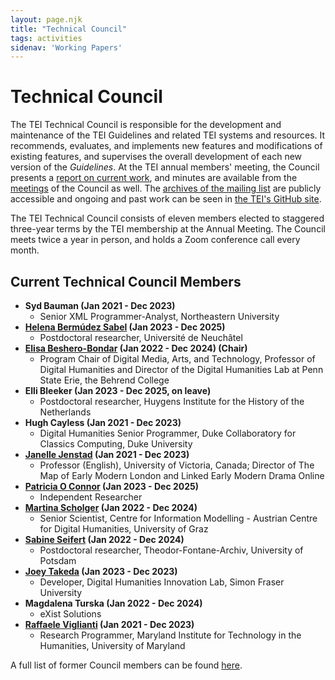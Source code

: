 ```yaml
---
layout: page.njk
title: "Technical Council"
tags: activities
sidenav: 'Working Papers'
---
```

# Technical Council

The TEI Technical Council is responsible for the development and maintenance of the TEI Guidelines and related TEI systems and resources. It recommends, evaluates, and implements new features and modifications of existing
features, and supervises the overall development of each new version of the *Guidelines*. At the TEI annual members' meeting, the Council presents a [report on current work](Reports/), and minutes are available from
the [meetings](Meetings/) of the Council as well. The [archives
of the mailing list](http://lists.tei-c.org/pipermail/tei-council/) are publicly accessible and ongoing and past work can be seen in [the TEI's GitHub site](https://github.com/TEIC).

The TEI Technical Council consists of eleven members elected to
staggered three-year terms by the TEI membership at the Annual Meeting. The
Council meets twice a year in person, and holds a Zoom conference call
every month.
## Current Technical Council Members

* __Syd Bauman (Jan 2021 - Dec 2023)__
  * Senior XML Programmer-Analyst, Northeastern University
* __[Helena Bermúdez Sabel](https://helenasabel.github.io/) (Jan 2023 - Dec 2025)__
  * Postdoctoral researcher, Université de Neuchâtel
* __[Elisa Beshero-Bondar](https://newtfire.org "Elisa Beshero-Bondar") (Jan 2022 - Dec 2024) (Chair)__
  * Program Chair of Digital Media, Arts, and Technology, Professor of Digital Humanities and Director of the Digital Humanities Lab at Penn State Erie, the Behrend College
* __Elli Bleeker (Jan 2023 - Dec 2025, on leave)__
  * Postdoctoral researcher, Huygens Institute for the History of the Netherlands
* __Hugh Cayless (Jan 2021 - Dec 2023)__
  * Digital Humanities Senior Programmer, Duke Collaboratory for Classics Computing, Duke University
* __[Janelle Jenstad](https://janellejenstad.com/) (Jan 2021 - Dec 2023)__
  * Professor (English), University of Victoria, Canada; Director of The Map of Early Modern London and Linked Early Modern Drama Online
* __[Patricia O Connor](https://trishaoconnor.com/) (Jan 2023 - Dec 2025)__
  * Independent Researcher
* __[Martina Scholger](https://online.uni-graz.at/kfu_online/wbForschungsportal.cbShowPortal?pPersonNr=50869&pMode=E) (Jan 2022 - Dec 2024)__
  * Senior Scientist, Centre for Information Modelling - Austrian Centre for Digital Humanities, University of Graz
* __[Sabine Seifert](https://www.fontanearchiv.de/ueber-uns/team/sabine-seifert) (Jan 2022 - Dec 2024)__
  * Postdoctoral researcher, Theodor-Fontane-Archiv, University of Potsdam
* __[Joey Takeda](https://joeytakeda.github.io/) (Jan 2023 - Dec 2023)__
  * Developer, Digital Humanities Innovation Lab, Simon Fraser University
* __Magdalena Turska (Jan 2022 - Dec 2024)__
  * eXist Solutions
* __[Raffaele Viglianti](http://mith.umd.edu/people/person/raffaele-viglianti/ "Raffaele Viglianti") (Jan 2021 - Dec 2023)__
  * Research Programmer, Maryland Institute for Technology in the Humanities, University of Maryland

A full list of former Council members can be found [here](https://tei-c.org/release/doc/tei-p5-doc/en/html/FM1.html).